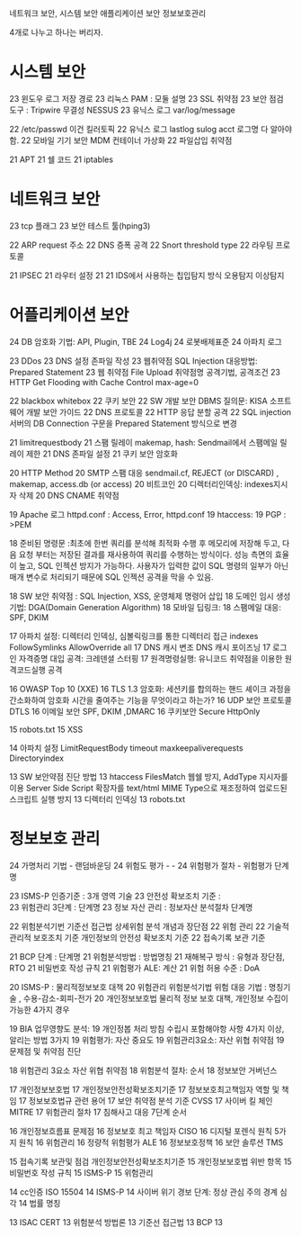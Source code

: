 네트워크 보안, 시스템 보안 애플리케이션 보안 정보보호관리

4개로 나누고 하나는 버리자.

# 시스템 보안

23 윈도우 로그 저장 경로
23 리눅스 PAM : 모둘 설명
23 SSL 취약점
23 보안 점검 도구 : Tripwire 무결성 NESSUS
23 유닉스 로그 var/log/message

22 /etc/passwd 이건 킬러토픽
22 유닉스 로그 lastlog sulog acct 로그명 다 알아야함.
22 모바일 기기 보안 MDM 컨테이너 가상화
22 파일삽입 취약점

21 APT
21 쉘 코드
21 iptables

# 네트워크 보안

23 tcp 플래그
23 보안 테스트 툴(hping3)

22 ARP request 주소
22 DNS 증폭 공격
22 Snort threshold type
22 라우팅 프로토콜

21 IPSEC
21 라우터 설정
21
21 IDS에서 사용하는 칩입탐지 방식 오용탐지 이상탐지

# 어플리케이션 보안

24 DB 암호화 기법: API, Plugin, TBE
24 Log4j
24 로봇배제표준
24 아파치 로그

23 DDos
23 DNS 설정 존파일 작성
23 웹취약점 SQL Injection 대응방법: Prepared Statement
23 웹 취약점 File Upload 취약점명 공격기법, 공격조건
23 HTTP Get Flooding with Cache Control max-age=0

22 blackbox whitebox
22 쿠키 보안
22 SW 개발 보안 DBMS 질의문: KISA 소프트웨어 개발 보안 가이드
22 DNS 프로토콜
22 HTTP 응답 분할 공격
22 SQL injection 서버의 DB Connection 구문을 Prepared Statement 방식으로 변경

21 limitrequestbody
21 스팸 릴레이 makemap, hash: Sendmail에서 스팸메일 릴레이 제한
21 DNS 존파일 설정
21 쿠키 보안 암호화

20 HTTP Method
20 SMTP 스팸 대응 sendmail.cf, REJECT (or DISCARD) , makemap, access.db (or access)
20 비트코인
20 디렉터리인덱싱: indexes지시자 삭제
20 DNS CNAME 취약점

19 Apache 로그 httpd.conf : Access, Error, httpd.conf
19 htaccess:
19 PGP : >PEM

18 준비된 명령문 :최초에 한번 쿼리를 분석해 최적화 수행 후 메모리에 저장해 두고, 다음 요청 부터는 저장된 결과를 재사용하여 쿼리를 수행하는 방식이다. 성능 측면의 효율이 높고, SQL 인젝션 방지가 가능하다. 사용자가 입력한 값이 SQL 명령의 일부가 아닌 매개 변수로 처리되기 때문에 SQL 인젝션 공격을 막을 수 있음.

18 SW 보안 취약점 : SQL Injection, XSS, 운영체제 명령어 삽입
18 도메인 임시 생성 기법: DGA(Domain Generation Algorithm)
18 모바일 딥링크:
18 스팸메일 대응: SPF, DKIM

17 아파치 설정: 디렉터리 인덱싱, 심볼릭링크를 통한 디렉터리 접근 indexes FollowSymlinks AllowOverride all
17 DNS 캐시 변조 DNS 캐시 포이즈닝
17 로그인 자격증명 대입 공격: 크레덴셜 스터핑
17 원격명령실행: 유니코드 취약점을 이용한 원격코드실행 공격

16 OWASP Top 10 (XXE)
16 TLS 1.3 암호화: 세션키를 합의하는 핸드 셰이크 과정을 간소화하여 암호화 시간을 줄여주는 기능을 무엇이라고 하는가?
16 UDP 보안 프로토콜 DTLS
16 이메일 보안 SPF, DKIM ,DMARC
16 쿠키보안 Secure HttpOnly

15 robots.txt
15 XSS

14 아파치 설정 LimitRequestBody timeout maxkeepaliverequests Directoryindex

13 SW 보안약점 진단 방법
13 htaccess FilesMatch 웹쉘 방지, AddType 지시자를 이용 Server Side Script 확장자를 text/html MIME Type으로 재조정하여 업로드된 스크립트 실행 방지
13 디렉터리 인덱싱
13 robots.txt

# 정보보호 관리

24 가명처리 기법 - 랜덤바운딩
24 위험도 평가 - -
24 위험평가 절차 - 위험평가 단계명

23 ISMS-P 인증기준 : 3개 영역 기술
23 안전성 확보조치 기준 :  
23 위험관리 3단계 : 단계명
23 정보 자산 관리 : 정보자산 분석절차 단계명

22 위험분석기번 기준선 접근법 상세위험 분석 개념과 장단점
22 위험 관리
22 기술적 관리적 보호조치 기준 개인정보의 안전성 확보조치 기준
22 접속기록 보관 기준

21 BCP 단계 : 단계명
21 위험분석방법 : 방법명칭
21 재해복구 방식 : 유형과 장단점, RTO
21 비밀번호 작성 규칙
21 위험평가 ALE: 계산
21 위험 허용 수준 : DoA

20 ISMS-P : 물리적정보보호 대책
20 위험관리 위험분석기법 위험 대응 기법 : 명칭기술 , 수용-감소-회피-전가
20 개인정보보호법 물리적 정보 보호 대책, 개인정보 수집이 가능한 4가지 경우

19 BIA 업무영향도 분석:
19 개인정봅 처리 방침 수립시 포함해야항 사항 4가지 이상, 알리는 방법 3가지
19 위험평가: 자산 중요도
19 위험관리3요소: 자산 위협 취약점
19 문제점 및 취약점 진단

18 위험관리 3요소 자산 위협 취약점
18 위험분석 절차: 순서
18 정보보안 거버넌스

17 개인정보보호법
17 개인정보안전성확보조치기준
17 정보보호최고책임자 역할 및 책임
17 정보보호법규 관련 용어
17 보안 취약점 분석 기준 CVSS
17 사이버 킬 체인 MITRE
17 위험관리 절차
17 침해사고 대응 7단계 순서

16 개인정보흐름표 문제점
16 정보보호 최고 책임자 CISO
16 디지털 포렌식 원칙 5가지 원칙
16 위험관리
16 정량적 위험평가 ALE
16 정보보호정책
16 보안 솔루션 TMS

15 접속기록 보관및 점검 개인정보안전성확보조치기준
15 개인정보보호법 위반 항목
15 비밀번호 작성 규칙
15 ISMS-P
15 위험관리

14 cc인증 ISO 15504
14 ISMS-P
14 사이버 위기 경보 단계: 정상 관심 주의 경계 심각
14 법률 명칭

13 ISAC CERT
13 위험분석 방법론
13 기준선 접근법
13 BCP
13
